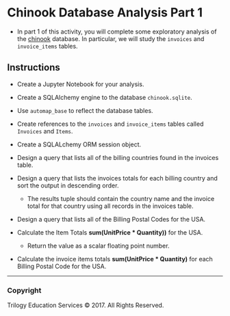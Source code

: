 # Chinook Database Analysis Part 1

* In part 1 of this activity, you will complete some exploratory analysis of the [chinook](https://chinookdatabase.codeplex.com/wikipage?title=Chinook_Schema&referringTitle=Home) database. In particular, we will study the `invoices` and `invoice_items` tables.

## Instructions

* Create a Jupyter Notebook for your analysis.

* Create a SQLAlchemy engine to the database `chinook.sqlite`.

* Use `automap_base` to reflect the database tables.

* Create references to the `invoices` and `invoice_items` tables called `Invoices` and `Items`.

* Create a SQLALchemy ORM session object.

* Design a query that lists all of the billing countries found in the invoices table.

* Design a query that lists the invoices totals for each billing country and sort the output in descending order.

  * The results tuple should contain the country name and the invoice total for that country using all records in the invoices table.

* Design a query that lists all of the Billing Postal Codes for the USA.

* Calculate the Item Totals **sum(UnitPrice * Quantity))** for the USA.

  * Return the value as a scalar floating point number.

* Calculate the invoice items totals **sum(UnitPrice * Quantity)** for each Billing Postal Code for the USA.

- - -

### Copyright

Trilogy Education Services © 2017. All Rights Reserved.
